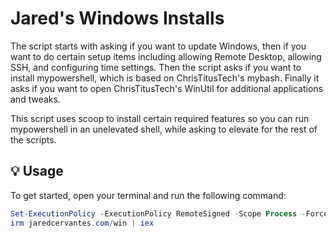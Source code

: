 # Jared's Windows Installs

The script starts with asking if you want to update Windows, then if you want to do certain setup items including allowing Remote Desktop, allowing SSH, and configuring time settings. Then the script asks if you want to install mypowershell, which is based on ChrisTitusTech's mybash. Finally it asks if you want to open ChrisTitusTech's WinUtil for additional applications and tweaks. 

This script uses scoop to install certain required features so you can run mypowershell in an unelevated shell, while asking to elevate for the rest of the scripts. 

## 💡 Usage

To get started, open your terminal and run the following command:
```ps1
Set-ExecutionPolicy -ExecutionPolicy RemoteSigned -Scope Process -Force
irm jaredcervantes.com/win | iex
```
